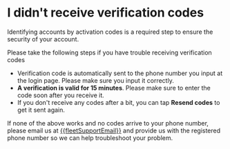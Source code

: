 <h1>I didn't receive verification codes</h1>

Identifying accounts by activation codes is a required step to ensure the security of your account.

Please take the following steps if you have trouble receiving verification codes

- Verification code is automatically sent to the phone number you input at the login page. Please make sure you input it correctly.
- **A verification is valid for 15 minutes**. Please make sure to enter the code soon after you receive it.
- If you don't receive any codes after a bit, you can tap **Resend codes** to get it sent again.

If none of the above works and no codes arrive to your phone number, please email us at <a href="mailto:{{fleetSupportEmail}}">{{fleetSupportEmail}}</a> and provide us with the registered phone number so we can help troubleshoot your problem.